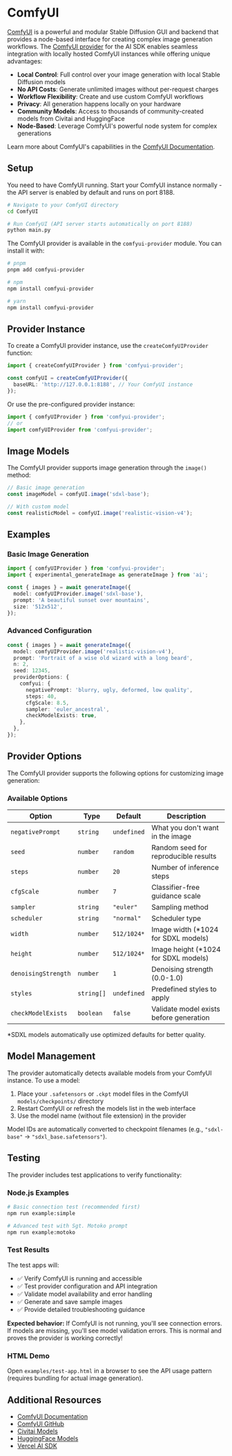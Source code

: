 # ComfyUI

[ComfyUI](https://github.com/comfyanonymous/ComfyUI) is a powerful and modular Stable Diffusion GUI and backend that provides a node-based interface for creating complex image generation workflows. The [ComfyUI provider](https://github.com/idelairre/comfyui-provider) for the AI SDK enables seamless integration with locally hosted ComfyUI instances while offering unique advantages:

- **Local Control**: Full control over your image generation with local Stable Diffusion models
- **No API Costs**: Generate unlimited images without per-request charges
- **Workflow Flexibility**: Create and use custom ComfyUI workflows
- **Privacy**: All generation happens locally on your hardware
- **Community Models**: Access to thousands of community-created models from Civitai and HuggingFace
- **Node-Based**: Leverage ComfyUI's powerful node system for complex generations

Learn more about ComfyUI's capabilities in the [ComfyUI Documentation](https://comfyanonymous.github.io/ComfyUI_examples/).

## Setup

You need to have ComfyUI running. Start your ComfyUI instance normally - the API server is enabled by default and runs on port 8188.

```bash
# Navigate to your ComfyUI directory
cd ComfyUI

# Run ComfyUI (API server starts automatically on port 8188)
python main.py
```

The ComfyUI provider is available in the `comfyui-provider` module. You can install it with:

```bash
# pnpm
pnpm add comfyui-provider

# npm
npm install comfyui-provider

# yarn
npm install comfyui-provider
```

## Provider Instance

To create a ComfyUI provider instance, use the `createComfyUIProvider` function:

```typescript
import { createComfyUIProvider } from 'comfyui-provider';

const comfyUI = createComfyUIProvider({
  baseURL: 'http://127.0.0.1:8188', // Your ComfyUI instance
});
```

Or use the pre-configured provider instance:

```typescript
import { comfyUIProvider } from 'comfyui-provider';
// or
import comfyUIProvider from 'comfyui-provider';
```

## Image Models

The ComfyUI provider supports image generation through the `image()` method:

```typescript
// Basic image generation
const imageModel = comfyUI.image('sdxl-base');

// With custom model
const realisticModel = comfyUI.image('realistic-vision-v4');
```

## Examples

### Basic Image Generation

```typescript
import { comfyUIProvider } from 'comfyui-provider';
import { experimental_generateImage as generateImage } from 'ai';

const { images } = await generateImage({
  model: comfyUIProvider.image('sdxl-base'),
  prompt: 'A beautiful sunset over mountains',
  size: '512x512',
});
```

### Advanced Configuration

```typescript
const { images } = await generateImage({
  model: comfyUIProvider.image('realistic-vision-v4'),
  prompt: 'Portrait of a wise old wizard with a long beard',
  n: 2,
  seed: 12345,
  providerOptions: {
    comfyui: {
      negativePrompt: 'blurry, ugly, deformed, low quality',
      steps: 40,
      cfgScale: 8.5,
      sampler: 'euler_ancestral',
      checkModelExists: true,
    },
  },
});
```

## Provider Options

The ComfyUI provider supports the following options for customizing image generation:

### Available Options

| Option              | Type       | Default     | Description                             |
| ------------------- | ---------- | ----------- | --------------------------------------- |
| `negativePrompt`    | `string`   | `undefined` | What you don't want in the image        |
| `seed`              | `number`   | `random`    | Random seed for reproducible results    |
| `steps`             | `number`   | `20`        | Number of inference steps               |
| `cfgScale`          | `number`   | `7`         | Classifier-free guidance scale          |
| `sampler`           | `string`   | `"euler"`   | Sampling method                         |
| `scheduler`         | `string`   | `"normal"`  | Scheduler type                          |
| `width`             | `number`   | `512/1024*` | Image width (\*1024 for SDXL models)    |
| `height`            | `number`   | `512/1024*` | Image height (\*1024 for SDXL models)   |
| `denoisingStrength` | `number`   | `1`         | Denoising strength (0.0-1.0)            |
| `styles`            | `string[]` | `undefined` | Predefined styles to apply              |
| `checkModelExists`  | `boolean`  | `false`     | Validate model exists before generation |

\*SDXL models automatically use optimized defaults for better quality.

## Model Management

The provider automatically detects available models from your ComfyUI instance. To use a model:

1. Place your `.safetensors` or `.ckpt` model files in the ComfyUI `models/checkpoints/` directory
2. Restart ComfyUI or refresh the models list in the web interface
3. Use the model name (without file extension) in the provider

Model IDs are automatically converted to checkpoint filenames (e.g., `"sdxl-base"` → `"sdxl_base.safetensors"`).

## Testing

The provider includes test applications to verify functionality:

### Node.js Examples

```bash
# Basic connection test (recommended first)
npm run example:simple

# Advanced test with Sgt. Motoko prompt
npm run example:motoko
```

### Test Results

The test apps will:

- ✅ Verify ComfyUI is running and accessible
- ✅ Test provider configuration and API integration
- ✅ Validate model availability and error handling
- ✅ Generate and save sample images
- ✅ Provide detailed troubleshooting guidance

**Expected behavior:** If ComfyUI is not running, you'll see connection errors. If models are missing, you'll see model validation errors. This is normal and proves the provider is working correctly!

### HTML Demo

Open `examples/test-app.html` in a browser to see the API usage pattern (requires bundling for actual image generation).

## Additional Resources

- [ComfyUI Documentation](https://comfyanonymous.github.io/ComfyUI_examples/)
- [ComfyUI GitHub](https://github.com/comfyanonymous/ComfyUI)
- [Civitai Models](https://civitai.com/models)
- [HuggingFace Models](https://huggingface.co/models?other=comfyui)
- [Vercel AI SDK](https://ai-sdk.dev/)
